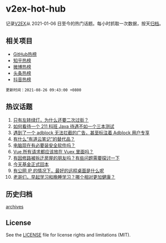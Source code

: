# v2ex-hot-hub

 记录[V2EX](https://www.v2ex.com/)从 2021-01-06 日至今的热门话题。每小时抓取一次数据，按天[归档](archives)。
 
 ## 相关项目

- [GitHub热榜](https://github.com/lonnyzhang423/github-hot-hub)
- [知乎热榜](https://github.com/lonnyzhang423/zhihu-hot-hub)
- [微博热榜](https://github.com/lonnyzhang423/weibo-hot-hub)
- [头条热榜](https://github.com/lonnyzhang423/toutiao-hot-hub)
- [抖音热榜](https://github.com/lonnyzhang423/douyin-hot-hub)


 `更新时间：2021-08-26 09:43:00 +0800`

## 热议话题

1. [只有左转绿灯，为什么还要二次过街？](https://www.v2ex.com/t/797842)
1. [如何看待一个 211 科班 Java 待遇不如一个三本测试](https://www.v2ex.com/t/797840)
1. [遇到了一个 adblock 无法拦截的广告，甚至标注着 Adblock 用户专享](https://www.v2ex.com/t/797896)
1. [有什么“有道云笔记”的替代品？](https://www.v2ex.com/t/797839)
1. [电脑现在有必要装安全软件吗？](https://www.v2ex.com/t/797866)
1. [Vue 所有请求都应该放在 Vuex 里面吗？](https://www.v2ex.com/t/797854)
1. [有因修路被拆迁房屋的朋友吗？有些问题需要探讨一下](https://www.v2ex.com/t/797852)
1. [今天基金正式回本](https://www.v2ex.com/t/797920)
1. [有公网 IP 的情况下，最好的远程桌面是什么呢](https://www.v2ex.com/t/797964)
1. [老哥们，早起学习和晚睡学习？哪个相对更加健康？](https://www.v2ex.com/t/797957)

## 历史归档

[archives](archives)

## License

See the [LICENSE](LICENSE) file for license rights and limitations (MIT).
